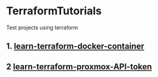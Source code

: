 # TerraformTutorials
Test projects using terraform

## 1. [learn-terraform-docker-container](learn-terraform-docker-container/readme.md)
## 2 [learn-terraform-proxmox-API-token](learn-terraform-proxmox-API-token/readme.md)